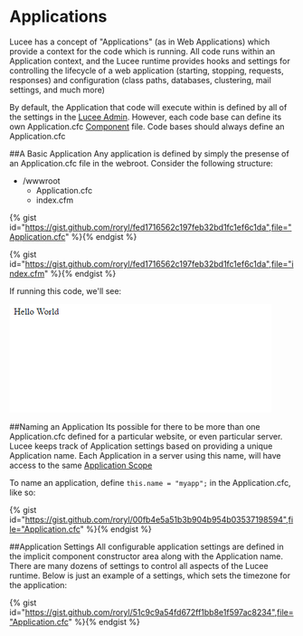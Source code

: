 # Applications
Lucee has a concept of "Applications" (as in Web Applications) which provide a context for the code which is running. All code runs within an Application context, and the Lucee runtime provides hooks and settings for controlling the lifecycle of a web application (starting, stopping, requests, responses) and configuration (class paths, databases, clustering, mail settings, and much more)

By default, the Application that code will execute within is defined by all of the settings in the [Lucee Admin](https://rorylaitila.gitbooks.io/lucee/content/lucee_admin.html). However, each code base can define its own Application.cfc [Component](https://rorylaitila.gitbooks.io/lucee/content/classes.html) file. Code bases should always define an Application.cfc

##A Basic Application
Any application is defined by simply the presense of an Application.cfc file in the webroot. Consider the following structure:

* /wwwroot
  * Application.cfc
  * index.cfm


{% gist id="https://gist.github.com/roryl/fed1716562c197feb32bd1fc1ef6c1da",file="Application.cfc" %}{% endgist %}

{% gist id="https://gist.github.com/roryl/fed1716562c197feb32bd1fc1ef6c1da",file="index.cfm" %}{% endgist %}

If running this code, we'll see:

![](basic_application.png)

##Naming an Application
Its possible for there to be more than one Application.cfc defined for a particular website, or even particular server. Lucee keeps track of Application settings based on providing a unique Application name. Each Application in a server using this name, will have access to the same [Application Scope](https://rorylaitila.gitbooks.io/lucee/content/lifecycle_scopes.html#application)

To name an application, define `this.name = "myapp";` in the Application.cfc, like so:

{% gist id="https://gist.github.com/roryl/00fb4e5a51b3b904b954b03537198594",file="Application.cfc" %}{% endgist %}

##Application Settings
All configurable application settings are defined in the implicit component constructor area along with the Application name. There are many dozens of settings to control all aspects of the Lucee runtime. Below is just an example of a settings, which sets the timezone for the application:

{% gist id="https://gist.github.com/roryl/51c9c9a54fd672ff1bb8e1f597ac8234",file="Application.cfc" %}{% endgist %}
